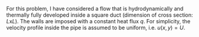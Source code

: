 For this problem, I have considered a flow that is hydrodynamically and thermally fully developed inside a square duct (dimension of cross section: $L \text{x} L$). The walls are imposed with a constant heat flux $q$. For simplicity, the velocity profile inside the pipe is assumed to be uniform, i.e. $u(x, y) = U$. 
